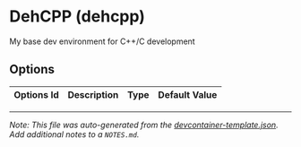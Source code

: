 
# DehCPP (dehcpp)

My base dev environment for C++/C development

## Options

| Options Id | Description | Type | Default Value |
|-----|-----|-----|-----|




---

_Note: This file was auto-generated from the [devcontainer-template.json](https://github.com/dehroox/devcontainers/blob/main/src/dehcpp/devcontainer-template.json).  Add additional notes to a `NOTES.md`._
